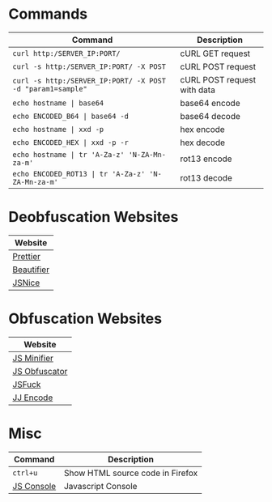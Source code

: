 # Commands

| **Command**   | **Description**   |
| --------------|-------------------|
| `curl http:/SERVER_IP:PORT/` | cURL GET request |
| `curl -s http:/SERVER_IP:PORT/ -X POST` | cURL POST request |
| `curl -s http:/SERVER_IP:PORT/ -X POST -d "param1=sample"` | cURL POST request with data |
| `echo hostname \| base64` | base64 encode |
| `echo ENCODED_B64 \| base64 -d` | base64 decode |
| `echo hostname \| xxd -p` | hex encode |
| `echo ENCODED_HEX \| xxd -p -r` | hex decode |
| `echo hostname \| tr 'A-Za-z' 'N-ZA-Mn-za-m'` | rot13 encode |
| `echo ENCODED_ROT13 \| tr 'A-Za-z' 'N-ZA-Mn-za-m'` | rot13 decode |

# Deobfuscation Websites

| **Website** |
| ----------------------------------|
| [Prettier](https://prettier.io/playground/) |
| [Beautifier](https://beautifier.io/) |
| [JSNice](http://www.jsnice.org/) |

# Obfuscation Websites
| **Website** |
| ----------------------------------|
| [JS Minifier](https://javascript-minifier.com/)|
| [JS Obfuscator](https://obfuscator.io/)|
| [JSFuck](http://www.jsfuck.com/)|
| [JJ Encode](https://utf-8.jp/public/jjencode.html)|

# Misc

| **Command**   | **Description**   |
| --------------|-------------------|
| `ctrl+u` | Show HTML source code in Firefox |
| [JS Console](https://jsconsole.com/)| Javascript Console |

